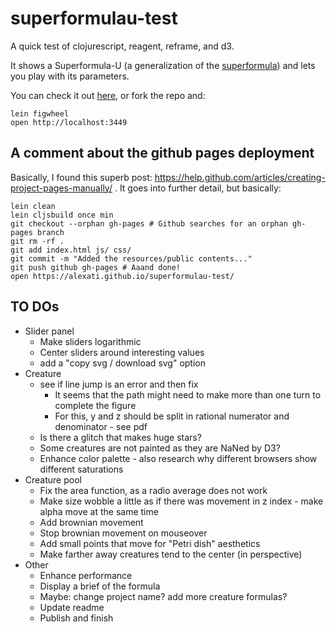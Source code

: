 # superformulau-test

A quick test of clojurescript, reagent, reframe, and d3.

It shows a Superformula-U (a generalization of the [superformula](https://en.wikipedia.org/wiki/Superformula)) and lets you play with its parameters.

You can check it out [here](https://alexati.github.io/superformulau-test/), or fork the repo and:

```
lein figwheel
open http://localhost:3449
```

## A comment about the github pages deployment

Basically, I found this superb post: https://help.github.com/articles/creating-project-pages-manually/ . It goes into further detail, but basically:

```
lein clean
lein cljsbuild once min
git checkout --orphan gh-pages # Github searches for an orphan gh-pages branch
git rm -rf .
git add index.html js/ css/
git commit -m "Added the resources/public contents..."
git push github gh-pages # Aaand done!
open https://alexati.github.io/superformulau-test/
```

## TO DOs
- Slider panel
  - Make sliders logarithmic
  - Center sliders around interesting values
  - add a "copy svg / download svg" option
- Creature
  - see if line jump is an error and then fix
    - It seems that the path might need to make more than one turn to complete the figure
    - For this, y and z should be split in rational numerator and denominator - see pdf
  - Is there a glitch that makes huge stars?
  - Some creatures are not painted as they are NaNed by D3?
  - Enhance color palette - also research why different browsers show different saturations
- Creature pool
  - Fix the area function, as a radio average does not work
  - Make size wobble a little as if there was movement in z index - make alpha move at the same time
  - Add brownian movement
  - Stop brownian movement on mouseover
  - Add small points that move for "Petri dish" aesthetics
  - Make farther away creatures tend to the center (in perspective)
- Other
  - Enhance performance
  - Display a brief of the formula
  - Maybe: change project name? add more creature formulas?
  - Update readme
  - Publish and finish
